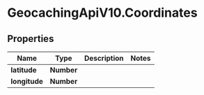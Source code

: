 # GeocachingApiV10.Coordinates

## Properties
Name | Type | Description | Notes
------------ | ------------- | ------------- | -------------
**latitude** | **Number** |  | 
**longitude** | **Number** |  | 


